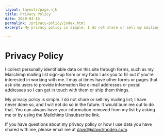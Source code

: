 ```yaml
---
layout: layouts/page.njk
title: Privacy Policy
date: 2020-04-15
permalink: /privacy-policy/index.html
excerpt: My privacy policy is simple. I do not share or sell my mailing list; I have never done so, and I will not do so in the future. It would bum me out to do that. You can always have your information removed from my list by asking me or by using the Mailchimp Unsubscribe link.

---
```


# Privacy Policy

I collect personally identifiable data on this site through forms, such as my Mailchimp mailing list sign-up form or my form I ask you to fill out if you're interested in working with me. I may at times have other forms or pages that ask site users to provide information like e-mail addresses or postal addresses so I can get in touch with them or ship them things. 

My privacy policy is simple. I do not share or sell my mailing list; I have never done so, and I will not do so in the future. It would bum me out to do that. You can always have your information removed from my list by asking me or by using the Mailchimp Unsubscribe link. 

If you have questions about my privacy policy or how I use data you have shared with me, please email me at david@davidrhoden.com.